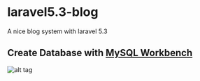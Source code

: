 # laravel5.3-blog
A nice blog system with laravel 5.3

## Create Database with [MySQL Workbench](http://www.mysql.com/products/workbench/)
![alt tag](https://github.com/halimus/laravel5.3-blog/blob/master/public/images/mpd.png)




